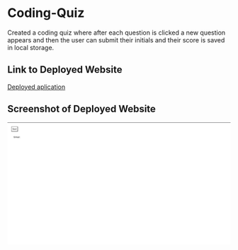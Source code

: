 # Coding-Quiz
Created a coding quiz where after each question is clicked a new question appears and then the user can submit their initials and their score is saved in local storage. 


## Link to Deployed Website
[Deployed aplication](https://jeanette-ralph.github.io/Coding-Quiz/)

## Screenshot of Deployed Website
![image of deployed application](Assets/deployed-app.png "Screenshot of Deployed Application")
